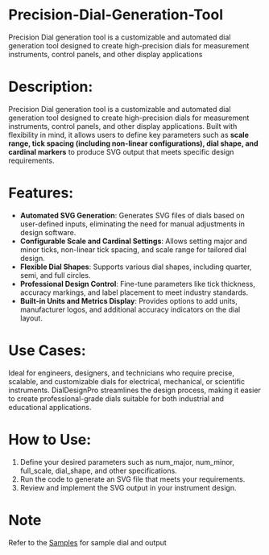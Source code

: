 # Precision-Dial-Generation-Tool
Precision Dial generation tool is a customizable and automated dial generation tool designed to create high-precision dials for measurement instruments, control panels, and other display applications

# Description:
Precision Dial generation tool is a customizable and automated dial generation tool designed to create high-precision dials for measurement instruments, control panels, and other display applications. Built with flexibility in mind, it allows users to define key parameters such as **scale range, tick spacing (including non-linear configurations), dial shape, and cardinal markers** to produce SVG output that meets specific design requirements.

# Features:

* **Automated SVG Generation**: Generates SVG files of dials based on user-defined inputs, eliminating the need for manual adjustments in design software.
* **Configurable Scale and Cardinal Settings**: Allows setting major and minor ticks, non-linear tick spacing, and scale range for tailored dial design.
* **Flexible Dial Shapes**: Supports various dial shapes, including quarter, semi, and full circles.
* **Professional Design Control**: Fine-tune parameters like tick thickness, accuracy markings, and label placement to meet industry standards.
* **Built-in Units and Metrics Display**: Provides options to add units, manufacturer logos, and additional accuracy indicators on the dial layout.

# Use Cases:
Ideal for engineers, designers, and technicians who require precise, scalable, and customizable dials for electrical, mechanical, or scientific instruments. DialDesignPro streamlines the design process, making it easier to create professional-grade dials suitable for both industrial and educational applications.

# How to Use:
1. Define your desired parameters such as num_major, num_minor, full_scale, dial_shape, and other specifications.
2. Run the code to generate an SVG file that meets your requirements.
3. Review and implement the SVG output in your instrument design.


# Note
Refer to the [Samples](https://github.com/Saiesh-Agre/Precision-Dial-Generation-Tool/samples) for sample dial and output
